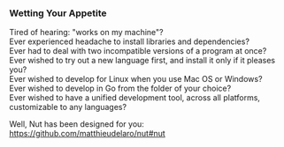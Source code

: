### Wetting Your Appetite
Tired of hearing: "works on my machine"?  
Ever experienced headache to install libraries and dependencies?  
Ever had to deal with two incompatible versions of a program at once?  
Ever wished to try out a new language first, and install it only if it pleases you?  
Ever wished to develop for Linux when you use Mac OS or Windows?  
Ever wished to develop in Go from the folder of your choice?  
Ever wished to have a unified development tool, across all platforms, customizable to any languages?  

Well, Nut has been designed for you: https://github.com/matthieudelaro/nut#nut
